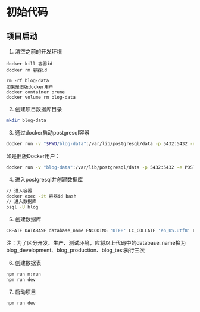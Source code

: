 # 初始代码

## 项目启动
1. 清空之前的开发环境
```
docker kill 容器id
docker rm 容器id

rm -rf blog-data
如果是旧版docker用户
docker container prune
docker volume rm blog-data

```


2. 创建项目数据库目录
```bash 
mkdir blog-data
``` 
3. 通过docker启动postgresql容器
```bash
docker run -v "$PWD/blog-data":/var/lib/postgresql/data -p 5432:5432 -e POSTGRES_USER=blog -e POSTGRES_HOST_AUTH_METHOD=trust -d postgres:12.2
```
如是旧版Docker用户：
```bash
docker run -v "blog-data":/var/lib/postgresql/data -p 5432:5432 -e POSTGRES_USER=blog -e POSTGRES_HOST_AUTH_METHOD=trust -d postgres:12.2
```
4. 进入postgresql并创建数据库
```bash
// 进入容器
docker exec -it 容器id bash
// 进入数据库
psql -U blog

```
5. 创建数据库
```bash
CREATE DATABASE database_name ENCODING 'UTF8' LC_COLLATE 'en_US.utf8' LC_CTYPE 'en_US.utf8';
```
注：为了区分开发、生产、测试环境，应将以上代码中的database_name换为blog_development、blog_production、blog_test执行三次

6. 创建数据表
```bash
npm run m:run
npm run dev

```

7. 启动项目
```bash
npm run dev
```

